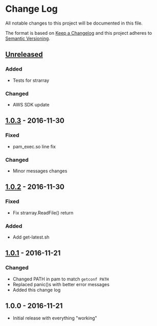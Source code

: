 Change Log
==========

All notable changes to this project will be documented in this file.

The format is based on [Keep a Changelog](http://keepachangelog.com/)
and this project adheres to [Semantic Versioning](http://semver.org/).

## [Unreleased]
### Added
- Tests for strarray

### Changed
- AWS SDK update

## [1.0.3] - 2016-11-30
### Fixed
- pam_exec.so line fix

### Changed
- Minor messages changes

## [1.0.2] - 2016-11-30
### Fixed
- Fix strarray.ReadFile() return

### Added
- Add get-latest.sh

## [1.0.1] - 2016-11-21
### Changed
- Changed PATH in pam to match `getconf PATH`
- Replaced panic()s with better error messages
- Added this change log

## 1.0.0 - 2016-11-21
- Initial release with everything "working"

[Unreleased]: https://github.com/davidrjonas/ssh-iam-bridge/compare/1.0.3...HEAD
[1.0.3]: https://github.com/davidrjonas/ssh-iam-bridge/compare/1.0.2...1.0.3
[1.0.2]: https://github.com/davidrjonas/ssh-iam-bridge/compare/1.0.1...1.0.2
[1.0.1]: https://github.com/davidrjonas/ssh-iam-bridge/compare/1.0.0...1.0.1

